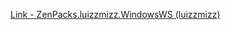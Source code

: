 [Link - ZenPacks.luizzmizz.WindowsWS (luizzmizz)](https://github.com/luizzmizz/ZenPacks.luizzmizz.WindowsWS)
